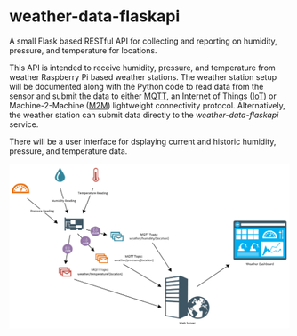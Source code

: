 # weather-data-flaskapi
A small Flask based RESTful API for collecting and reporting on humidity, pressure, and temperature for locations.

This API is intended to receive humidity, pressure, and temperature from weather Raspberry Pi based weather stations. The weather station setup will be documented along with the Python code to read data from the sensor and submit the data to either [MQTT](http://mqtt.org/), an Internet of Things ([IoT](https://en.wikipedia.org/wiki/Internet_of_things)) or Machine-2-Machine ([M2M](https://en.wikipedia.org/wiki/Machine_to_machine)) lightweight connectivity protocol. Alternatively, the weather station can submit data directly to the *weather-data-flaskapi* service.

There will be a user interface for dsplaying current and historic humidity, pressure, and temperature data.

![Architecture Diagram][architecture]

[architecture]: https://github.com/Fyzel/weather-data-flaskapi/blob/master/static/images/architecture.png?raw=true
